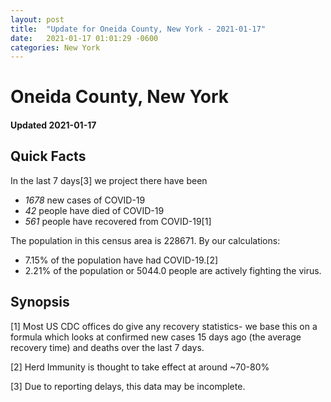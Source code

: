 ```yaml
---
layout: post
title:  "Update for Oneida County, New York - 2021-01-17"
date:   2021-01-17 01:01:29 -0600
categories: New York
---
```


# Oneida County, New York
#### Updated 2021-01-17

## Quick Facts

In the last 7 days[3] we project there have been
- *1678* new cases of COVID-19
- *42* people have died of COVID-19
- *561* people have recovered from COVID-19[1]

The population in this census area is 228671. By our calculations:
- 7.15% of the population have had COVID-19.[2]
- 2.21% of the population or 5044.0 people are actively fighting the virus.

## Synopsis




[1] Most US CDC offices do give any recovery statistics- we base this on a formula which looks at confirmed new cases
15 days ago (the average recovery time) and deaths over the last 7 days.

[2] Herd Immunity is thought to take effect at around ~70-80%

[3] Due to reporting delays, this data may be incomplete.
 
    